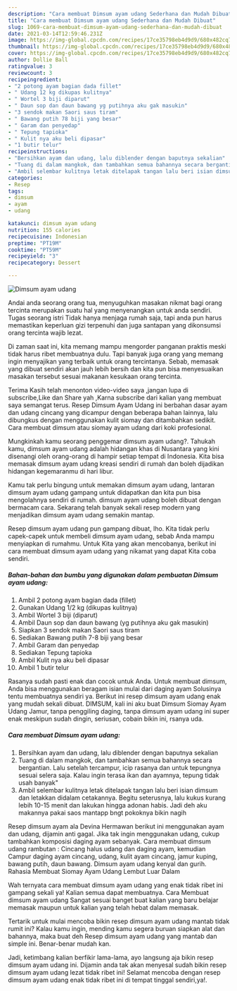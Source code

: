 ```yaml
---
description: "Cara membuat Dimsum ayam udang Sederhana dan Mudah Dibuat"
title: "Cara membuat Dimsum ayam udang Sederhana dan Mudah Dibuat"
slug: 1069-cara-membuat-dimsum-ayam-udang-sederhana-dan-mudah-dibuat
date: 2021-03-14T12:59:46.231Z
image: https://img-global.cpcdn.com/recipes/17ce35798eb4d9d9/680x482cq70/dimsum-ayam-udang-foto-resep-utama.jpg
thumbnail: https://img-global.cpcdn.com/recipes/17ce35798eb4d9d9/680x482cq70/dimsum-ayam-udang-foto-resep-utama.jpg
cover: https://img-global.cpcdn.com/recipes/17ce35798eb4d9d9/680x482cq70/dimsum-ayam-udang-foto-resep-utama.jpg
author: Dollie Ball
ratingvalue: 3
reviewcount: 3
recipeingredient:
- "2 potong ayam bagian dada fillet"
- " Udang 12 kg dikupas kulitnya"
- " Wortel 3 biji diparut"
- " Daun sop dan daun bawang yg putihnya aku gak masukin"
- "3 sendok makan Saori saus tiram"
- " Bawang putih 78 biji yang besar"
- " Garam dan penyedap"
- " Tepung tapioka"
- " Kulit nya aku beli dipasar"
- "1 butir telur"
recipeinstructions:
- "Bersihkan ayam dan udang, lalu diblender dengan baputnya sekalian"
- "Tuang di dalam mangkok, dan tambahkan semua bahannya secara bergantian. Lalu setelah tercampur, icip rasanya dan untuk tepungnya sesuai selera saja. Kalau ingin terasa ikan dan ayamnya, tepung tidak usah banyak&#34;"
- "Ambil selembar kulitnya letak ditelapak tangan lalu beri isian dimsum dan letakkan didalam cetakannya. Begitu seterusnya, lalu kukus kurang lebih 10-15 menit dan lakukan hingga adonan habis. Jadi deh aku makannya pakai saos mantapp bngt pokoknya bikin nagih"
categories:
- Resep
tags:
- dimsum
- ayam
- udang

katakunci: dimsum ayam udang 
nutrition: 155 calories
recipecuisine: Indonesian
preptime: "PT19M"
cooktime: "PT59M"
recipeyield: "3"
recipecategory: Dessert

---
```



![Dimsum ayam udang](https://img-global.cpcdn.com/recipes/17ce35798eb4d9d9/680x482cq70/dimsum-ayam-udang-foto-resep-utama.jpg)

Andai anda seorang orang tua, menyuguhkan masakan nikmat bagi orang tercinta merupakan suatu hal yang menyenangkan untuk anda sendiri. Tugas seorang istri Tidak hanya menjaga rumah saja, tapi anda pun harus memastikan keperluan gizi terpenuhi dan juga santapan yang dikonsumsi orang tercinta wajib lezat.

Di zaman  saat ini, kita memang mampu mengorder panganan praktis meski tidak harus ribet membuatnya dulu. Tapi banyak juga orang yang memang ingin menyajikan yang terbaik untuk orang tercintanya. Sebab, memasak yang dibuat sendiri akan jauh lebih bersih dan kita pun bisa menyesuaikan masakan tersebut sesuai makanan kesukaan orang tercinta. 

Terima Kasih telah menonton video-video saya ,jangan lupa di subscribe,Like dan Share yah ,Karna subscribe dari kalian yang membuat saya semangat terus. Resep Dimsum Ayam Udang ini berbahan dasar ayam dan udang cincang yang dicampur dengan beberapa bahan lainnya, lalu dibungkus dengan menggunakan kulit siomay dan ditambahkan sedikit. Cara membuat dimsum atau siomay ayam udang dari koki profesional.

Mungkinkah kamu seorang penggemar dimsum ayam udang?. Tahukah kamu, dimsum ayam udang adalah hidangan khas di Nusantara yang kini disenangi oleh orang-orang di hampir setiap tempat di Indonesia. Kita bisa memasak dimsum ayam udang kreasi sendiri di rumah dan boleh dijadikan hidangan kegemaranmu di hari libur.

Kamu tak perlu bingung untuk memakan dimsum ayam udang, lantaran dimsum ayam udang gampang untuk didapatkan dan kita pun bisa mengolahnya sendiri di rumah. dimsum ayam udang boleh dibuat dengan bermacam cara. Sekarang telah banyak sekali resep modern yang menjadikan dimsum ayam udang semakin mantap.

Resep dimsum ayam udang pun gampang dibuat, lho. Kita tidak perlu capek-capek untuk membeli dimsum ayam udang, sebab Anda mampu menyiapkan di rumahmu. Untuk Kita yang akan mencobanya, berikut ini cara membuat dimsum ayam udang yang nikamat yang dapat Kita coba sendiri.

<!--inarticleads1-->

##### Bahan-bahan dan bumbu yang digunakan dalam pembuatan Dimsum ayam udang:

1. Ambil 2 potong ayam bagian dada (fillet)
1. Gunakan  Udang 1/2 kg (dikupas kulitnya)
1. Ambil  Wortel 3 biji (diparut)
1. Ambil  Daun sop dan daun bawang (yg putihnya aku gak masukin)
1. Siapkan 3 sendok makan Saori saus tiram
1. Sediakan  Bawang putih 7-8 biji yang besar
1. Ambil  Garam dan penyedap
1. Sediakan  Tepung tapioka
1. Ambil  Kulit nya aku beli dipasar
1. Ambil 1 butir telur


Rasanya sudah pasti enak dan cocok untuk Anda. Untuk membuat dimsum, Anda bisa menggunakan beragam isian mulai dari daging ayam Solusinya tentu membuatnya sendiri ya. Berikut ini resep dimsum ayam udang enak yang mudah sekali dibuat. DIMSUM, kali ini aku buat Dimsum Siomay Ayam Udang Jamur, tanpa penggiling daging, tanpa dimsum ayam udang ini super enak meskipun sudah dingin, seriusan, cobain bikin ini, rsanya uda. 

<!--inarticleads2-->

##### Cara membuat Dimsum ayam udang:

1. Bersihkan ayam dan udang, lalu diblender dengan baputnya sekalian
1. Tuang di dalam mangkok, dan tambahkan semua bahannya secara bergantian. Lalu setelah tercampur, icip rasanya dan untuk tepungnya sesuai selera saja. Kalau ingin terasa ikan dan ayamnya, tepung tidak usah banyak&#34;
1. Ambil selembar kulitnya letak ditelapak tangan lalu beri isian dimsum dan letakkan didalam cetakannya. Begitu seterusnya, lalu kukus kurang lebih 10-15 menit dan lakukan hingga adonan habis. Jadi deh aku makannya pakai saos mantapp bngt pokoknya bikin nagih


Resep dimsum ayam ala Devina Hermawan berikut ini menggunakan ayam dan udang, dijamin anti gagal. Jika tak ingin menggunakan udang, cukup tambahkan komposisi daging ayam sebanyak. Cara membuat dimsum udang rambutan : Cincang halus udang dan daging ayam, kemudian Campur daging ayam cincang, udang, kulit ayam cincang, jamur kuping, bawang putih, daun bawang. Dimsum ayam udang kenyal dan gurih. Rahasia Membuat Siomay Ayam Udang Lembut Luar Dalam 

Wah ternyata cara membuat dimsum ayam udang yang enak tidak ribet ini gampang sekali ya! Kalian semua dapat membuatnya. Cara Membuat dimsum ayam udang Sangat sesuai banget buat kalian yang baru belajar memasak maupun untuk kalian yang telah hebat dalam memasak.

Tertarik untuk mulai mencoba bikin resep dimsum ayam udang mantab tidak rumit ini? Kalau kamu ingin, mending kamu segera buruan siapkan alat dan bahannya, maka buat deh Resep dimsum ayam udang yang mantab dan simple ini. Benar-benar mudah kan. 

Jadi, ketimbang kalian berfikir lama-lama, ayo langsung aja bikin resep dimsum ayam udang ini. Dijamin anda tak akan menyesal sudah bikin resep dimsum ayam udang lezat tidak ribet ini! Selamat mencoba dengan resep dimsum ayam udang enak tidak ribet ini di tempat tinggal sendiri,ya!.

